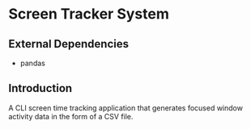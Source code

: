 # Screen Tracker System

## External Dependencies

- pandas

## Introduction
A CLI screen time tracking application that generates focused window activity data in the form of a CSV file.
